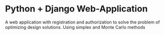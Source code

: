 # Python + Django Web-Application

A web application with registration and authorization to solve the problem of optimizing design solutions. Using simplex and Monte Carlo methods
